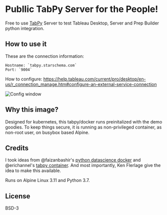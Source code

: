 # Publlic TabPy Server for the People!

Free to use [TabPy](https://github.com/tableau/TabPy/) Server to test Tableau Desktop, Server and Prep Builder python integration. 

## How to use it

These are the connection information:

    Hostname: `tabpy.starschema.com`
    Port: `9004`

How to configure: https://help.tableau.com/current/pro/desktop/en-us/r_connection_manage.htm#configure-an-external-service-connection

![Config window](https://help.tableau.com/current/pro/desktop/en-us/Img/ext_serv_1.png)

## Why this image?

Designed for kubernetes, this tabpy/docker runs preinitalized with the demo goodies. To keep things secure, it is running as 
non-privileged container, as non-root user, on busybox based Alpine. 

## Credits

I took ideas from @faizanbashir's [python datascience docker](https://github.com/faizanbashir/python-datascience/blob/master/Dockerfile) and
@erichannel's [tabpy container](https://github.com/erichannell/TabPy-docker/blob/master/Dockerfile). And most importantly, Ken Flerlage give
the idea to make this available. 

Runs on Alpine Linux 3.11 and Python 3.7.

## License

BSD-3 
